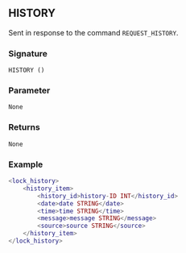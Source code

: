 ## HISTORY

Sent in response to the command `REQUEST_HISTORY`.


### Signature

`HISTORY ()`


### Parameter

`None`


### Returns

`None`


### Example

```lua
<lock_history>
	<history_item>
		<history_id>history-ID INT</history_id>
		<date>date STRING</date>
		<time>time STRING</time>
		<message>message STRING</message>
		<source>source STRING</source>
	</history_item>
</lock_history>
```
